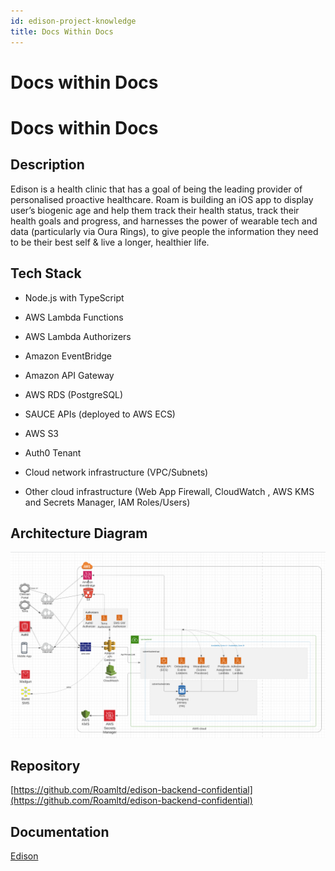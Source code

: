 ```yaml
---
id: edison-project-knowledge
title: Docs Within Docs
---
```


# Docs within Docs

# Docs within Docs

## Description

Edison is a health clinic that has a goal of being the leading provider of personalised proactive healthcare. Roam is building an iOS app to display user’s biogenic age and help them track their health status, track their health goals and progress, and harnesses the power of wearable tech and data (particularly via Oura Rings), to give people the information they need to be their best self & live a longer, healthier life.

## Tech Stack

- Node.js with TypeScript

- AWS Lambda Functions

- AWS Lambda Authorizers

- Amazon EventBridge

- Amazon API Gateway

- AWS RDS (PostgreSQL)

- SAUCE APIs (deployed to AWS ECS)

- AWS S3

- Auth0 Tenant

- Cloud network infrastructure (VPC/Subnets)

- Other cloud infrastructure (Web App Firewall, CloudWatch , AWS KMS and Secrets Manager, IAM Roles/Users)

## Architecture Diagram

![Edison Architecture Diagram](assets/edison-architecture-diagram.png)

## Repository

[https://github.com/Roamltd/edison-backend-confidential](https://github.com/Roamltd/edison-backend-confidential)

## Documentation

[Edison](https://weareroam.atlassian.net/wiki/spaces/ED)
